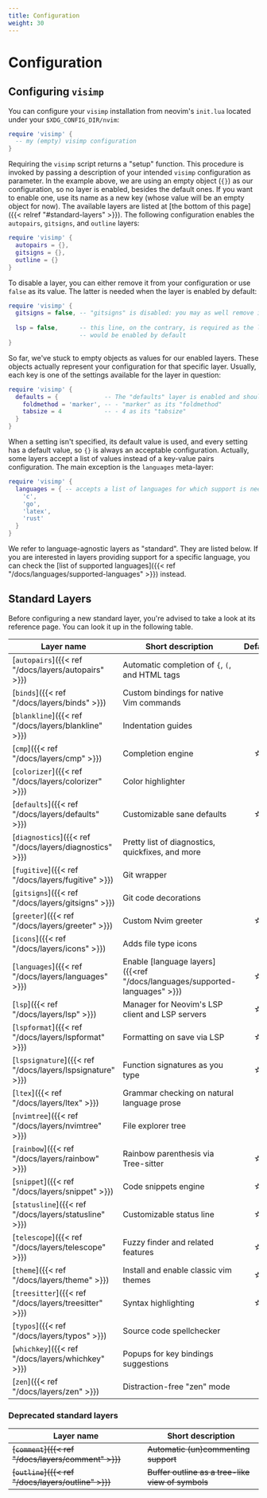 ```yaml
---
title: Configuration
weight: 30
---
```


# Configuration

## Configuring `visimp`

You can configure your `visimp` installation from neovim's `init.lua` located
under your `$XDG_CONFIG_DIR/nvim`:

```lua
require 'visimp' {
  -- my (empty) visimp configuration
}
```

Requiring the `visimp` script returns a "setup" function. This procedure
is invoked by passing a description of your intended `visimp` configuration as
parameter. In the example above, we are using an empty object (`{}`) as our
configuration, so no layer is enabled, besides the default ones. If you want
to enable one, use its name as a new key (whose value will be an empty object
for now). The available layers are listed at [the bottom of this
page]({{< relref "#standard-layers" >}}). The following configuration enables the
`autopairs`, `gitsigns`, and `outline` layers:

```lua
require 'visimp' {
  autopairs = {},
  gitsigns = {},
  outline = {}
}
```

To disable a layer, you can either remove it from your configuration or use
`false` as its value. The latter is needed when the layer is enabled by default:

```lua
require 'visimp' {
  gitsigns = false, -- "gitsigns" is disabled: you may as well remove its entry
  
  lsp = false,      -- this line, on the contrary, is required as the layer
                    -- would be enabled by default
}
```

So far, we've stuck to empty objects as values for our enabled layers. These
objects actually represent your configuration for that specific layer. Usually,
each key is one of the settings available for the layer in question:

```lua
require 'visimp' {
  defaults = {             -- The "defaults" layer is enabled and should use:
    foldmethod = 'marker', -- - "marker" as its "foldmethod"
    tabsize = 4            -- - 4 as its "tabsize"
  }
}
```

When a setting isn't specified, its default value is used, and every setting has
a default value, so `{}` is always an acceptable configuration. Actually, some
layers accept a list of values instead of a key-value pairs configuration. The
main exception is the `languages` meta-layer:

```lua
require 'visimp' {
  languages = { -- accepts a list of languages for which support is needed.
    'c',
    'go',
    'latex',
    'rust'
  }
}
```

We refer to language-agnostic layers as "standard". They are listed below. If
you are interested in layers providing support for a specific language, you can
check the [list of supported languages]({{< ref "/docs/languages/supported-languages" >}}) instead.

## Standard Layers

Before configuring a new standard layer, you're advised to take a look at its
reference page. You can look it up in the following table.

| Layer name                                                | Short description                                                          | Default |
| --------------------------------------------------------- | -------------------------------------------------------------------------- | :-----: |
| [`autopairs`]({{< ref "/docs/layers/autopairs" >}})       | Automatic completion of `{`, `(`, and HTML tags                            |         |
| [`binds`]({{< ref "/docs/layers/binds" >}})               | Custom bindings for native Vim commands                                    |         |
| [`blankline`]({{< ref "/docs/layers/blankline" >}})       | Indentation guides                                                         |         |
| [`cmp`]({{< ref "/docs/layers/cmp" >}})                   | Completion engine                                                          | ☆       |
| [`colorizer`]({{< ref "/docs/layers/colorizer" >}})       | Color highlighter                                                          |         |
| [`defaults`]({{< ref "/docs/layers/defaults" >}})         | Customizable sane defaults                                                 | ☆       |
| [`diagnostics`]({{< ref "/docs/layers/diagnostics" >}})   | Pretty list of diagnostics, quickfixes, and more                           |         |
| [`fugitive`]({{< ref "/docs/layers/fugitive" >}})         | Git wrapper                                                                |         |
| [`gitsigns`]({{< ref "/docs/layers/gitsigns" >}})         | Git code decorations                                                       |         |
| [`greeter`]({{< ref "/docs/layers/greeter" >}})           | Custom Nvim greeter                                                        | ☆       |
| [`icons`]({{< ref "/docs/layers/icons" >}})               | Adds file type icons                                                       |         |
| [`languages`]({{< ref "/docs/layers/languages" >}})       | Enable [language layers]({{<ref "/docs/languages/supported-languages" >}}) | ☆       |
| [`lsp`]({{< ref "/docs/layers/lsp" >}})                   | Manager for Neovim's LSP client and LSP servers                            | ☆       |
| [`lspformat`]({{< ref "/docs/layers/lspformat" >}})       | Formatting on save via LSP                                                 | ☆       |
| [`lspsignature`]({{< ref "/docs/layers/lspsignature" >}}) | Function signatures as you type                                            | ☆       |
| [`ltex`]({{< ref "/docs/layers/ltex" >}})                 | Grammar checking on natural language prose                                 |         |
| [`nvimtree`]({{< ref "/docs/layers/nvimtree" >}})         | File explorer tree                                                         |         |
| [`rainbow`]({{< ref "/docs/layers/rainbow" >}})           | Rainbow parenthesis via Tree-sitter                                        | ☆       |
| [`snippet`]({{< ref "/docs/layers/snippet" >}})           | Code snippets engine                                                       | ☆       |
| [`statusline`]({{< ref "/docs/layers/statusline" >}})     | Customizable status line                                                   | ☆       |
| [`telescope`]({{< ref "/docs/layers/telescope" >}})       | Fuzzy finder and related features                                          | ☆       |
| [`theme`]({{< ref "/docs/layers/theme" >}})               | Install and enable classic vim themes                                      | ☆       |
| [`treesitter`]({{< ref "/docs/layers/treesitter" >}})     | Syntax highlighting                                                        | ☆       |
| [`typos`]({{< ref "/docs/layers/typos" >}})               | Source code spellchecker                                                   |         |
| [`whichkey`]({{< ref "/docs/layers/whichkey" >}})         | Popups for key bindings suggestions                                        |         |
| [`zen`]({{< ref "/docs/layers/zen" >}})                   | Distraction-free "zen" mode                                                |         |

### Deprecated standard layers


| Layer name                                                | Short description                                 |
| --------------------------------------------------------- | ------------------------------------------------- |
| ~~[`comment`]({{< ref "/docs/layers/comment" >}})~~       | ~~Automatic (un)commenting support~~              |
| ~~[`outline`]({{< ref "/docs/layers/outline" >}})~~       | ~~Buffer outline as a tree-like view of symbols~~ |
